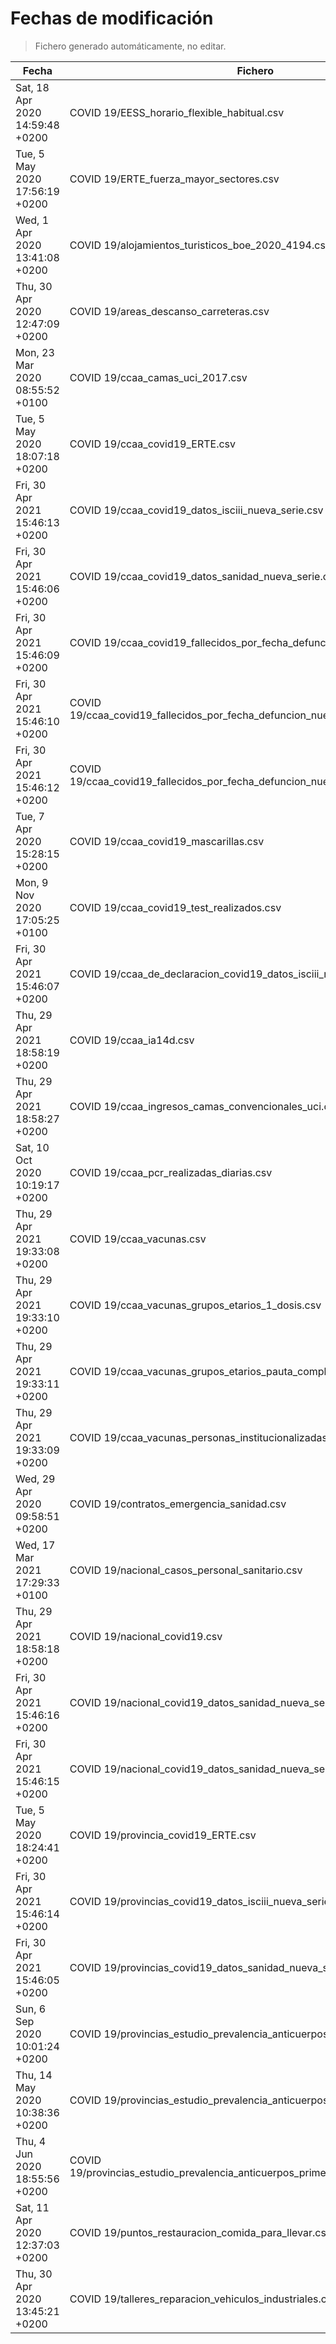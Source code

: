 # Fechas de modificación

> Fichero generado automáticamente, no editar.

| Fecha                           | Fichero                  |
|---------------------------------|--------------------------|
| Sat, 18 Apr 2020 14:59:48 +0200  | COVID 19/EESS_horario_flexible_habitual.csv |
| Tue, 5 May 2020 17:56:19 +0200  | COVID 19/ERTE_fuerza_mayor_sectores.csv |
| Wed, 1 Apr 2020 13:41:08 +0200  | COVID 19/alojamientos_turisticos_boe_2020_4194.csv |
| Thu, 30 Apr 2020 12:47:09 +0200  | COVID 19/areas_descanso_carreteras.csv |
| Mon, 23 Mar 2020 08:55:52 +0100  | COVID 19/ccaa_camas_uci_2017.csv |
| Tue, 5 May 2020 18:07:18 +0200  | COVID 19/ccaa_covid19_ERTE.csv |
| Fri, 30 Apr 2021 15:46:13 +0200  | COVID 19/ccaa_covid19_datos_isciii_nueva_serie.csv |
| Fri, 30 Apr 2021 15:46:06 +0200  | COVID 19/ccaa_covid19_datos_sanidad_nueva_serie.csv |
| Fri, 30 Apr 2021 15:46:09 +0200  | COVID 19/ccaa_covid19_fallecidos_por_fecha_defuncion_nueva_serie.csv |
| Fri, 30 Apr 2021 15:46:10 +0200  | COVID 19/ccaa_covid19_fallecidos_por_fecha_defuncion_nueva_serie_long.csv |
| Fri, 30 Apr 2021 15:46:12 +0200  | COVID 19/ccaa_covid19_fallecidos_por_fecha_defuncion_nueva_serie_original.csv |
| Tue, 7 Apr 2020 15:28:15 +0200  | COVID 19/ccaa_covid19_mascarillas.csv |
| Mon, 9 Nov 2020 17:05:25 +0100  | COVID 19/ccaa_covid19_test_realizados.csv |
| Fri, 30 Apr 2021 15:46:07 +0200  | COVID 19/ccaa_de_declaracion_covid19_datos_isciii_nueva_serie.csv |
| Thu, 29 Apr 2021 18:58:19 +0200  | COVID 19/ccaa_ia14d.csv |
| Thu, 29 Apr 2021 18:58:27 +0200  | COVID 19/ccaa_ingresos_camas_convencionales_uci.csv |
| Sat, 10 Oct 2020 10:19:17 +0200  | COVID 19/ccaa_pcr_realizadas_diarias.csv |
| Thu, 29 Apr 2021 19:33:08 +0200  | COVID 19/ccaa_vacunas.csv |
| Thu, 29 Apr 2021 19:33:10 +0200  | COVID 19/ccaa_vacunas_grupos_etarios_1_dosis.csv |
| Thu, 29 Apr 2021 19:33:11 +0200  | COVID 19/ccaa_vacunas_grupos_etarios_pauta_completa.csv |
| Thu, 29 Apr 2021 19:33:09 +0200  | COVID 19/ccaa_vacunas_personas_institucionalizadas.csv |
| Wed, 29 Apr 2020 09:58:51 +0200  | COVID 19/contratos_emergencia_sanidad.csv |
| Wed, 17 Mar 2021 17:29:33 +0100  | COVID 19/nacional_casos_personal_sanitario.csv |
| Thu, 29 Apr 2021 18:58:18 +0200  | COVID 19/nacional_covid19.csv |
| Fri, 30 Apr 2021 15:46:16 +0200  | COVID 19/nacional_covid19_datos_sanidad_nueva_serie.csv |
| Fri, 30 Apr 2021 15:46:15 +0200  | COVID 19/nacional_covid19_datos_sanidad_nueva_serie_grupos_edad.csv |
| Tue, 5 May 2020 18:24:41 +0200  | COVID 19/provincia_covid19_ERTE.csv |
| Fri, 30 Apr 2021 15:46:14 +0200  | COVID 19/provincias_covid19_datos_isciii_nueva_serie.csv |
| Fri, 30 Apr 2021 15:46:05 +0200  | COVID 19/provincias_covid19_datos_sanidad_nueva_serie.csv |
| Sun, 6 Sep 2020 10:01:24 +0200  | COVID 19/provincias_estudio_prevalencia_anticuerpos_final.csv |
| Thu, 14 May 2020 10:38:36 +0200  | COVID 19/provincias_estudio_prevalencia_anticuerpos_primera_ronda.csv |
| Thu, 4 Jun 2020 18:55:56 +0200  | COVID 19/provincias_estudio_prevalencia_anticuerpos_primera_y_segunda_ronda.csv |
| Sat, 11 Apr 2020 12:37:03 +0200  | COVID 19/puntos_restauracion_comida_para_llevar.csv |
| Thu, 30 Apr 2020 13:45:21 +0200  | COVID 19/talleres_reparacion_vehiculos_industriales.csv |
